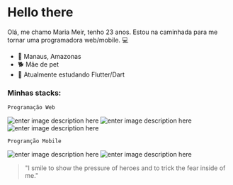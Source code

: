    # Hello there           
 
Olá, me chamo Maria Meir, tenho 23 anos. Estou na caminhada para me tornar uma programadora web/mobile. :computer:

 - :round_pushpin: Manaus, Amazonas
 - :dog2: Mãe de pet
 - :seedling: Atualmente estudando Flutter/Dart


### Minhas stacks:

    Programação Web

![enter image description here](https://img.shields.io/badge/JavaScript-323330?style=for-the-badge&logo=javascript&logoColor=F7DF1E)
![enter image description here](https://img.shields.io/badge/CSS3-1572B6?style=for-the-badge&logo=css3&logoColor=white)
![enter image description here](https://img.shields.io/badge/HTML5-E34F26?style=for-the-badge&logo=html5&logoColor=white)

    Programção Mobile

![enter image description here](https://img.shields.io/badge/Dart-0175C2?style=for-the-badge&logo=dart&logoColor=white)
![enter image description here](https://img.shields.io/badge/Flutter-02569B?style=for-the-badge&logo=flutter&logoColor=white)

> "I smile to show the pressure of heroes and to trick the fear inside
> of me."
